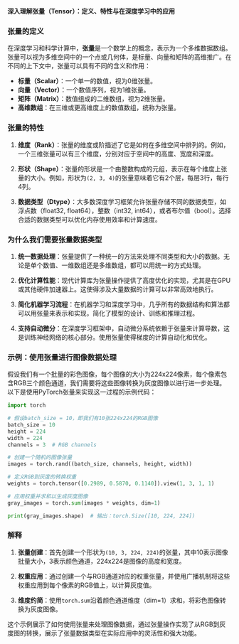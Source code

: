 **深入理解张量（Tensor）：定义、特性与在深度学习中的应用**

### 张量的定义

在深度学习和科学计算中，**张量**是一个数学上的概念，表示为一个多维数据数组。张量可以视为多维空间中的一个点或几何体，是标量、向量和矩阵的高维推广。在不同的上下文中，张量可以具有不同的含义和作用：

- **标量（Scalar）**：一个单一的数值，视为0维张量。
- **向量（Vector）**：一个数值序列，视为1维张量。
- **矩阵（Matrix）**：数值组成的二维数组，视为2维张量。
- **高维数组**：在三维或更高维度上的数值数组，统称为张量。

### 张量的特性

1. **维度（Rank）**：张量的维度或阶描述了它是如何在多维空间中排列的。例如，一个三维张量可以有三个维度，分别对应于空间中的高度、宽度和深度。

2. **形状（Shape）**：张量的形状是一个由整数构成的元组，表示在每个维度上张量的大小。例如，形状为`(2, 3, 4)`的张量意味着它有2个层，每层3行，每行4列。

3. **数据类型（Dtype）**：大多数深度学习框架允许张量存储不同的数据类型，如浮点数（float32, float64），整数（int32, int64），或者布尔值（bool）。选择合适的数据类型可以优化内存使用效率和计算速度。

### 为什么我们需要张量数据类型

1. **统一数据处理**：张量提供了一种统一的方法来处理不同类型和大小的数据。无论是单个数值、一维数组还是多维数组，都可以用统一的方式处理。

2. **优化计算性能**：现代计算库为张量操作提供了高度优化的实现，尤其是在GPU或其他硬件加速器上。这使得涉及大量数据的计算可以非常高效地执行。

3. **简化机器学习流程**：在机器学习和深度学习中，几乎所有的数据结构和算法都可以用张量来表示和实现，简化了模型的设计、训练和推理过程。

4. **支持自动微分**：在深度学习框架中，自动微分系统依赖于张量来计算导数，这是训练神经网络的核心部分。使用张量使得梯度的计算自动化和优化。

### 示例：使用张量进行图像数据处理

假设我们有一个批量的彩色图像，每个图像的大小为224x224像素，每个像素包含RGB三个颜色通道，我们需要将这些图像转换为灰度图像以进行进一步处理。以下是使用PyTorch张量来实现这一过程的示例代码：

```python
import torch

# 假设batch_size = 10，即我们有10张224x224的RGB图像
batch_size = 10
height = 224
width = 224
channels = 3  # RGB channels

# 创建一个随机的图像张量
images = torch.rand((batch_size, channels, height, width))

# 定义RGB到灰度的转换权重
weights = torch.tensor([0.2989, 0.5870, 0.1140]).view(1, 3, 1, 1)

# 应用权重并求和以生成灰度图像
gray_images = torch.sum(images * weights, dim=1)

print(gray_images.shape)  # 输出：torch.Size([10, 224, 224])
```

### 解释

1. **张量创建**：首先创建一个形状为`(10, 3, 224, 224)`的张量，其中10表示图像批量大小，3表示颜色通道，224x224是图像的高度和宽度。

2. **权重应用**：通过创建一个与RGB通道对应的权重张量，并使用广播机制将这些权重应用到每个像素的RGB值上，以计算灰度值。

3. **维度约简**：使用`torch.sum`沿着颜色通道维度（dim=1）求和，将彩色图像转换为灰度图像。

这个示例展示了如何使用张量来处理图像数据，通过张量操作实现了从RGB到灰度图的转换，展示了张量数据类型在实际应用中的灵活性和强大功能。